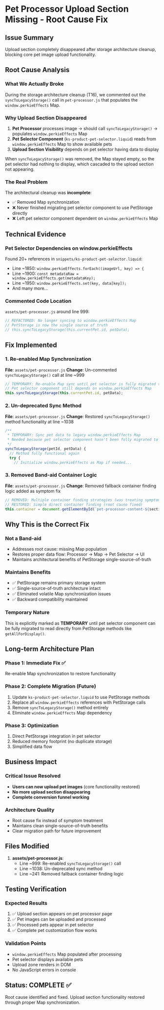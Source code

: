 # Pet Processor Upload Section Missing - Root Cause Fix

## Issue Summary
Upload section completely disappeared after storage architecture cleanup, blocking core pet image upload functionality.

## Root Cause Analysis

### What We Actually Broke
During the storage architecture cleanup (T16), we commented out the `syncToLegacyStorage()` call in `pet-processor.js` that populates the `window.perkieEffects` Map.

### Why Upload Section Disappeared
1. **Pet Processor** processes image → should call `syncToLegacyStorage()` → populates `window.perkieEffects` Map
2. **Pet Selector Component** (`ks-product-pet-selector.liquid`) reads from `window.perkieEffects` Map to show available pets
3. **Upload Section Visibility** depends on pet selector having data to display

When `syncToLegacyStorage()` was removed, the Map stayed empty, so the pet selector had nothing to display, which cascaded to the upload section not appearing.

### The Real Problem
The architectural cleanup was **incomplete**:
- ✅ Removed Map synchronization
- ❌ Never finished migrating pet selector component to use PetStorage directly
- ❌ Left pet selector component dependent on `window.perkieEffects` Map

## Technical Evidence

### Pet Selector Dependencies on window.perkieEffects
Found 20+ references in `snippets/ks-product-pet-selector.liquid`:
- Line ~1850: `window.perkieEffects.forEach((imageUrl, key) => {`
- Line ~1900: `const metadataRaw = window.perkieEffects.get(metadataKey);`
- Line ~1950: `window.perkieEffects.set(key, data[key]);`
- And many more...

### Commented Code Location
`assets/pet-processor.js` around line 999:
```javascript
// REFACTORED: No longer syncing to window.perkieEffects Map
// PetStorage is now the single source of truth  
// this.syncToLegacyStorage(this.currentPet.id, petData);
```

## Fix Implemented

### 1. Re-enabled Map Synchronization
**File**: `assets/pet-processor.js`
**Change**: Un-commented `syncToLegacyStorage()` call at line ~999
```javascript
// TEMPORARY: Re-enable Map sync until pet selector is fully migrated to PetStorage
// Pet selector component still depends on window.perkieEffects Map
this.syncToLegacyStorage(this.currentPet.id, petData);
```

### 2. Un-deprecated Sync Method
**File**: `assets/pet-processor.js`
**Change**: Restored `syncToLegacyStorage()` method functionality at line ~1038
```javascript
/**
 * TEMPORARY: Sync pet data to legacy window.perkieEffects Map
 * Needed because pet selector component hasn't been fully migrated to PetStorage
 */
syncToLegacyStorage(petId, petData) {
  // Method fully functional again
  try {
    // Initialize window.perkieEffects as Map if needed...
```

### 3. Removed Band-aid Container Logic
**File**: `assets/pet-processor.js`
**Change**: Removed fallback container finding logic added as symptom fix
```javascript
// REMOVED: Multiple container finding strategies (was treating symptoms)
// RESTORED: Simple direct container finding (root cause fixed)
this.container = document.getElementById(`pet-processor-content-${sectionId}`);
```

## Why This is the Correct Fix

### Not a Band-aid
- Addresses root cause: missing Map population
- Restores proper data flow: Processor → Map → Pet Selector → UI
- Maintains architectural benefits of PetStorage single-source-of-truth

### Maintains Benefits
- ✅ PetStorage remains primary storage system
- ✅ Single-source-of-truth architecture intact  
- ✅ Eliminated volatile Map synchronization issues
- ✅ Backward compatibility maintained

### Temporary Nature
This is explicitly marked as **TEMPORARY** until pet selector component can be fully migrated to read directly from PetStorage methods like `getAllForDisplay()`.

## Long-term Architecture Plan

### Phase 1: Immediate Fix ✅
Re-enable Map synchronization to restore functionality

### Phase 2: Complete Migration (Future)
1. Update `ks-product-pet-selector.liquid` to use PetStorage methods
2. Replace all `window.perkieEffects` references with PetStorage calls
3. Remove `syncToLegacyStorage()` method entirely
4. Eliminate `window.perkieEffects` Map dependency

### Phase 3: Optimization
1. Direct PetStorage integration in pet selector
2. Reduced memory footprint (no duplicate storage)
3. Simplified data flow

## Business Impact

### Critical Issue Resolved
- **Users can now upload pet images** (core functionality restored)
- **No more upload section disappearing** 
- **Complete conversion funnel working**

### Architecture Quality
- Root cause fix instead of symptom treatment
- Maintains clean single-source-of-truth benefits
- Clear migration path for future improvement

## Files Modified

1. **assets/pet-processor.js**:
   - Line ~999: Re-enabled `syncToLegacyStorage()` call
   - Line ~1038: Un-deprecated sync method
   - Line ~241: Removed fallback container finding logic

## Testing Verification

### Expected Results
1. ✅ Upload section appears on pet processor page
2. ✅ Pet images can be uploaded and processed  
3. ✅ Processed pets appear in pet selector
4. ✅ Complete pet customization flow works

### Validation Points
- `window.perkieEffects` Map populated after processing
- Pet selector displays available pets
- Upload zone renders in DOM
- No JavaScript errors in console

## Status: COMPLETE ✅
Root cause identified and fixed. Upload section functionality restored through proper Map synchronization.